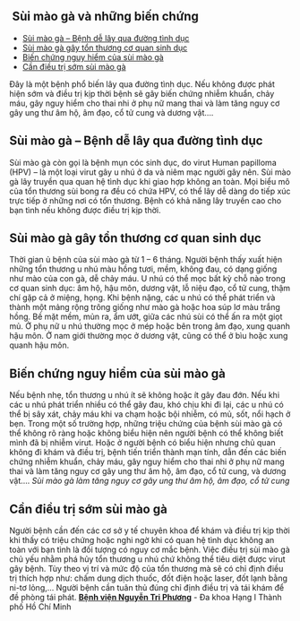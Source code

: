 ## ️ Sùi mào gà và những biến chứng

  * [Sùi mào gà – Bệnh dễ lây qua đường tình dục](https://bvnguyentriphuong.com.vn/benh-truyen-nhiem/sui-mao-ga-va-nhung-bien-chung#si-mo-g-bnh-d-ly-qua-ng-tnh-dc)
  * [Sùi mào gà gây tổn thương cơ quan sinh dục](https://bvnguyentriphuong.com.vn/benh-truyen-nhiem/sui-mao-ga-va-nhung-bien-chung#si-mo-g-gy-tn-thng-c-quan-sinh-dc)
  * [Biến chứng nguy hiểm của sùi mào gà](https://bvnguyentriphuong.com.vn/benh-truyen-nhiem/sui-mao-ga-va-nhung-bien-chung#bin-chng-nguy-him-ca-si-mo-g)
  * [Cần điều trị sớm sùi mào gà](https://bvnguyentriphuong.com.vn/benh-truyen-nhiem/sui-mao-ga-va-nhung-bien-chung#cn-iu-tr-sm-si-mo-g)


Đây là một bệnh phổ biến lây qua đường tình dục. Nếu không được phát hiện sớm và điều trị kịp thời bệnh sẽ gây biến chứng nhiễm khuẩn, chảy máu, gây nguy hiểm cho thai nhi ở phụ nữ mang thai và làm tăng nguy cơ gây ung thư âm hộ, âm đạo, cổ tử cung và dương vật….
## **Sùi mào gà – Bệnh dễ lây qua đường tình dục**
Sùi mào gà còn gọi là bệnh mụn cóc sinh dục, do virut Human papilloma (HPV) – là một loại virut gây u nhú ở da và niêm mạc người gây nên. Sùi mào gà lây truyền qua quan hệ tình dục khi giao hợp không an toàn.
Mọi biểu mô của tổn thương sùi bong ra đều có chứa HPV, có thể lây dễ dàng do tiếp xúc trực tiếp ở những nơi có tổn thương. Bệnh có khả năng lây truyền cao cho bạn tình nếu không được điều trị kịp thời.
## **Sùi mào gà gây tổn thương cơ quan sinh dục**
Thời gian ủ bệnh của sùi mào gà từ 1 – 6 tháng. Người bệnh thấy xuất hiện những tổn thương u nhú màu hồng tươi, mềm, không đau, có dạng giống như mào của con gà, dễ chảy máu.
U nhú có thể mọc bất kỳ chỗ nào trong cơ quan sinh dục: âm hộ, hậu môn, dương vật, lỗ niệu đạo, cổ tử cung, thậm chí gặp cả ở miệng, họng.
Khi bệnh nặng, các u nhú có thể phát triển và thành một mảng rộng trông giống như mào gà hoặc hoa súp lơ màu trắng hồng. Bề mặt mềm, mủn ra, ẩm ướt, giữa các nhú sùi có thể ấn ra một giọt mủ.
Ở phụ nữ u nhú thường mọc ở mép hoặc bên trong âm đạo, xung quanh hậu môn. Ở nam giới thường mọc ở dương vật, cũng có thể ở bìu hoặc xung quanh hậu môn.
## **Biến chứng nguy hiểm của sùi mào gà**
Nếu bệnh nhẹ, tổn thương u nhú ít sẽ không hoặc ít gây đau đớn. Nếu khi các u nhú phát triển nhiều có thể gây đau, khó chịu khi đi lại, các u nhú có thể bị sây xát, chảy máu khi va chạm hoặc bội nhiễm, có mủ, sốt, nổi hạch ở bẹn.
Trong một số trường hợp, những triệu chứng của bệnh sùi mào gà có thể không rõ ràng hoặc không biểu hiện nên người bệnh có thể không biết mình đã bị nhiễm virut.
Hoặc ở người bệnh có biểu hiện nhưng chủ quan không đi khám và điều trị, bệnh tiến triển thành mạn tính, dẫn đến các biến chứng nhiễm khuẩn, chảy máu, gây nguy hiểm cho thai nhi ở phụ nữ mang thai và làm tăng nguy cơ gây ung thư âm hộ, âm đạo, cổ tử cung, và dương vật….
_Sùi mào gà làm tăng nguy cơ gây ung thư âm hộ, âm đạo, cổ tử cung_
## **Cần điều trị sớm sùi mào gà**
Người bệnh cần đến các cơ sở y tế chuyên khoa để khám và điều trị kịp thời khi thấy có triệu chứng hoặc nghi ngờ khi có quan hệ tình dục không an toàn với bạn tình là đối tượng có nguy cơ mắc bệnh.
Việc điều trị sùi mào gà chủ yếu nhằm phá hủy tổn thương u nhú chứ không thể tiêu diệt được virut gây bệnh.
Tùy theo vị trí và mức độ của tổn thương mà sẽ có chỉ định điều trị thích hợp như: chấm dung dịch thuốc, đốt điện hoặc laser, đốt lạnh bằng ni-tơ lỏng,… Người bệnh cần tuân thủ đúng chỉ định điều trị và tái khám để đề phòng tái phát. 
**[Bệnh viện Nguyễn Tri Phương](https://bvnguyentriphuong.com.vn/)** - Đa khoa Hạng I Thành phố Hồ Chí Minh
